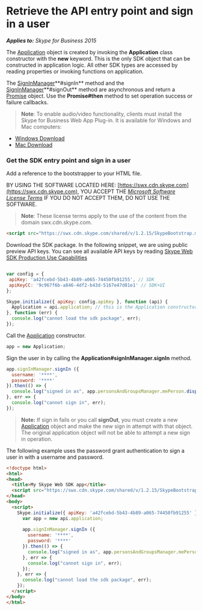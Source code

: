 
# Retrieve the API entry point and sign in a user


 _**Applies to:** Skype for Business 2015_


The [Application](https://msdn.microsoft.com/en-us/library/office/dn962124(v=office.16).aspx) object is created by invoking the **Application** class constructor with the **new** keyword. This is the only SDK object that can be constructed in application logic. All other SDK types are accessed by reading properties or invoking functions on application.

The [SignInManager](https://msdn.microsoft.com/en-us/library/office/dn962125(v=office.16).aspx)**#signIn** method and the [SignInManager](https://msdn.microsoft.com/en-us/library/office/dn962125(v=office.16).aspx)**#signOut** method are asynchronous and return a [Promise](https://msdn.microsoft.com/en-us/library/office/mt657726(v=office.16).aspx) object. Use the **Promise#then** method to set operation success or failure callbacks.


 >**Note**: To enable audio/video functionality, clients must install the Skype for Business Web App Plug-in. It is available for Windows and Mac computers:  
 - [Windows Download](https://az801095.vo.msecnd.net/prod/LWA/plugins/windows/archive/SkypeForBusinessPlugin-16.0.0.101.msi)
 - [Mac Download](https://az801095.vo.msecnd.net/prod/LWA/plugins/mac/archive/SkypeForBusinessPlugin-16.0.0.63.pkg)

### Get the SDK entry point and sign in a user

Add a reference to the bootstrapper to your HTML file.


BY USING THE SOFTWARE LOCATED HERE: [https://swx.cdn.skype.com](https://swx.cdn.skype.com), YOU ACCEPT THE _[Microsoft Software License Terms](TermsOfService.md)_ IF YOU DO NOT ACCEPT THEM, DO NOT USE THE SOFTWARE.

>**Note**: These license terms apply to the use of the content from the domain swx.cdn.skype.com.

```html
<script src="https://swx.cdn.skype.com/shared/v/1.2.15/SkypeBootstrap.min.js"></script>
```

Download the SDK package. In the following snippet, we are using public preview API keys. You can see all available API keys by reading [Skype Web SDK Production Use Capabilities](APIProductKeys.md)

```js

var config = {
 apiKey: 'a42fcebd-5b43-4b89-a065-74450fb91255', // SDK
 apiKeyCC: '9c967f6b-a846-4df2-b43d-5167e47d81e1' // SDK+UI
}; 

Skype.initialize({ apiKey: config.apiKey }, function (api) {
  Application = api.application; // this is the Application constructor
}, function (err) {
  console.log("cannot load the sdk package", err);
});
```


Call the [Application](https://msdn.microsoft.com/en-us/library/office/dn962124(v=office.16).aspx) constructor.

```js
app = new Application;
```

Sign the user in by calling the  **Application#signInManager.signIn** method.

```js
app.signInManager.signIn ({
  username: '****',
  password: '****'
}).then(() => {
  console.log("signed in as", app.personsAndGroupsManager.mePerson.displayName());
}, err => {
  console.log("cannot sign in", err);
});
```

>**Note:** If sign in fails or you call **signOut**, you must create a new [Application](https://msdn.microsoft.com/en-us/library/office/dn962124(v=office.16).aspx) object and make the new sign in attempt with that object. The original application object will not be able to attempt a new sign in operation.

The following example uses the password grant authentication to sign a user in with a username and password.

```html
<!doctype html>
<html>
<head>
  <title>My Skype Web SDK app</title>
  <script src="https://swx.cdn.skype.com/shared/v/1.2.15/SkypeBootstrap.min.js"></script>
</head>
<body>
  <script>
    Skype.initialize({ apiKey: 'a42fcebd-5b43-4b89-a065-74450fb91255' }, api => {
      var app = new api.application;
      
      app.signInManager.signIn ({
        username: '****',
        password: '****'
      }).then(() => {
        console.log("signed in as", app.personsAndGroupsManager.mePerson.displayName());
      }, err => {
        console.log("cannot sign in", err);
      });
    }, err => {
      console.log("cannot load the sdk package", err);
    });
  </script>
</body>
</html>
```

